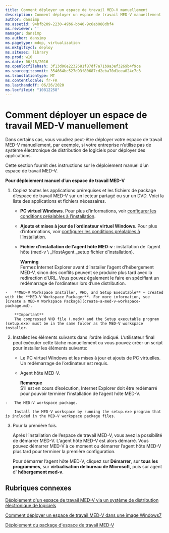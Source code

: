 ```yaml
---
title: Comment déployer un espace de travail MED-V manuellement
description: Comment déployer un espace de travail MED-V manuellement
author: dansimp
ms.assetid: 94bfb209-2230-49b6-bb40-9c6ab088dbf4
ms.reviewer: ''
manager: dansimp
ms.author: dansimp
ms.pagetype: mdop, virtualization
ms.mktglfcycl: deploy
ms.sitesec: library
ms.prod: w10
ms.date: 06/16/2016
ms.openlocfilehash: 3f13d06e2232681f87df7a71b9a3ef3269b4f9ce
ms.sourcegitcommit: 354664bc527d93f80687cd2eba70d1eea024c7c3
ms.translationtype: MT
ms.contentlocale: fr-FR
ms.lasthandoff: 06/26/2020
ms.locfileid: "10812258"
---
```

# Comment déployer un espace de travail MED-V manuellement


Dans certains cas, vous voudrez peut-être déployer votre espace de travail MED-V manuellement, par exemple, si votre entreprise n’utilise pas de système électronique de distribution de logiciels pour déployer des applications.

Cette section fournit des instructions sur le déploiement manuel d’un espace de travail MED-V.

**Pour déploiement manuel d’un espace de travail MED-V**

1.  Copiez toutes les applications prérequises et les fichiers de package d’espace de travail MED-V sur un lecteur partagé ou sur un DVD. Voici la liste des applications et fichiers nécessaires.

    -   **PC virtuel Windows**. Pour plus d’informations, voir [configurer les conditions préalables à l’installation](configure-installation-prerequisites.md).

    -   **Ajouts et mises à jour de l’ordinateur virtuel Windows**. Pour plus d’informations, voir [configurer les conditions préalables à l’installation](configure-installation-prerequisites.md).

    -   **Fichier d’installation de l’agent hôte MED-v** : installation de l’agent hôte (med-v \ _HostAgent _setup fichier d’installation).

        **Warning**  
        Fermez Internet Explorer avant d’installer l’agent d’hébergement MED-V, sinon des conflits peuvent se produire plus tard avec la redirection d’URL. Vous pouvez également le faire en spécifiant un redémarrage de l’ordinateur lors d’une distribution.



~~~
-   **MED-V Workspace Installer, VHD, and Setup Executable** – created with the **MED-V Workspace Packager**. For more information, see [Create a MED-V Workspace Package](create-a-med-v-workspace-package.md).

    **Important**  
    The compressed VHD file (.medv) and the Setup executable program (setup.exe) must be in the same folder as the MED-V workspace installer.
~~~



2. Installez les éléments suivants dans l’ordre indiqué. L’utilisateur final peut exécuter cette tâche manuellement ou vous pouvez créer un script pour installer les éléments suivants:

   -   Le PC virtuel Windows et les mises à jour et ajouts de PC virtuelles. Un redémarrage de l’ordinateur est requis.

   -   Agent hôte MED-V.

       **Remarque**  
       S’il est en cours d’exécution, Internet Explorer doit être redémarré pour pouvoir terminer l’installation de l’agent hôte MED-V.



~~~
-   The MED-V workspace package.

    Install the MED-V workspace by running the setup.exe program that is included in the MED-V workspace package files.
~~~

3. Pour la première fois.

   Après l’installation de l’espace de travail MED-V, vous avez la possibilité de démarrer MED-V. L’agent hôte MED-V est alors démarré. Vous pouvez démarrer MED-V à ce moment ou démarrer l’agent hôte MED-V plus tard pour terminer la première configuration.

   Pour démarrer l’agent hôte MED-V, cliquez sur **Démarrer**, sur **tous les programmes**, sur **virtualisation de bureau de Microsoft**, puis sur agent d' **hébergement med-v**.

## Rubriques connexes


[Déploiement d'un espace de travail MED-V via un système de distribution électronique de logiciels](how-to-deploy-a-med-v-workspace-through-an-electronic-software-distribution-system.md)

[Comment déployer un espace de travail MED-V dans une image Windows7](how-to-deploy-a-med-v-workspace-in-a-windows-7-image.md)

[Déploiement du package d'espace de travail MED-V](deploying-the-med-v-workspace-package.md)









